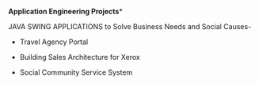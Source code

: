 **Application Engineering Projects***

JAVA SWING APPLICATIONS to Solve Business Needs and Social Causes-

- Travel Agency Portal

- Building Sales Architecture for Xerox

- Social Community Service System
